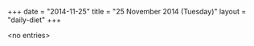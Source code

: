 +++
date = "2014-11-25"
title = "25 November 2014 (Tuesday)"
layout = "daily-diet"
+++

\<no entries\>
